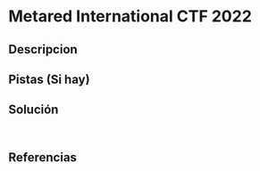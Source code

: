 # Metared International CTF 2022

## Descripcion



## Pistas (Si hay)



## Solución

``` Bash



```

## Referencias